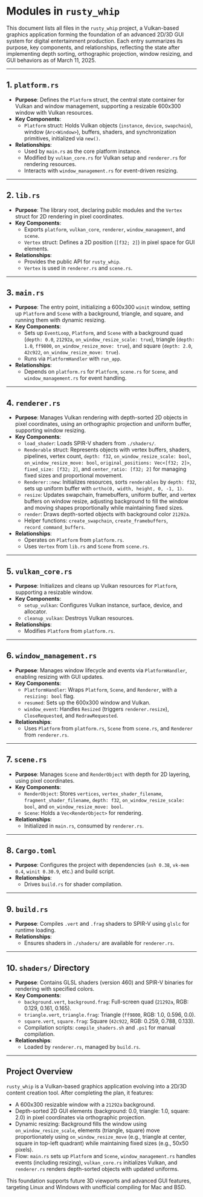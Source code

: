 # Modules in `rusty_whip`

This document lists all files in the `rusty_whip` project, a Vulkan-based graphics application forming the foundation of an advanced 2D/3D GUI system for digital entertainment production. Each entry summarizes its purpose, key components, and relationships, reflecting the state after implementing depth sorting, orthographic projection, window resizing, and GUI behaviors as of March 11, 2025.

---

## 1. `platform.rs`
- **Purpose**: Defines the `Platform` struct, the central state container for Vulkan and window management, supporting a resizable 600x300 window with Vulkan resources.
- **Key Components**:
  - `Platform` struct: Holds Vulkan objects (`instance`, `device`, `swapchain`), window (`Arc<Window>`), buffers, shaders, and synchronization primitives, initialized via `new()`.
- **Relationships**:
  - Used by `main.rs` as the core platform instance.
  - Modified by `vulkan_core.rs` for Vulkan setup and `renderer.rs` for rendering resources.
  - Interacts with `window_management.rs` for event-driven resizing.

---

## 2. `lib.rs`
- **Purpose**: The library root, declaring public modules and the `Vertex` struct for 2D rendering in pixel coordinates.
- **Key Components**:
  - Exports `platform`, `vulkan_core`, `renderer`, `window_management`, and `scene`.
  - `Vertex` struct: Defines a 2D position (`[f32; 2]`) in pixel space for GUI elements.
- **Relationships**:
  - Provides the public API for `rusty_whip`.
  - `Vertex` is used in `renderer.rs` and `scene.rs`.

---

## 3. `main.rs`
- **Purpose**: The entry point, initializing a 600x300 `winit` window, setting up `Platform` and `Scene` with a background, triangle, and square, and running them with dynamic resizing.
- **Key Components**:
  - Sets up `EventLoop`, `Platform`, and `Scene` with a background quad (`depth: 0.0`, `21292a`, `on_window_resize_scale: true`), triangle (`depth: 1.0`, `ff9800`, `on_window_resize_move: true`), and square (`depth: 2.0`, `42c922`, `on_window_resize_move: true`).
  - Runs via `PlatformHandler` with `run_app`.
- **Relationships**:
  - Depends on `platform.rs` for `Platform`, `scene.rs` for `Scene`, and `window_management.rs` for event handling.

---

## 4. `renderer.rs`
- **Purpose**: Manages Vulkan rendering with depth-sorted 2D objects in pixel coordinates, using an orthographic projection and uniform buffer, supporting window resizing.
- **Key Components**:
  - `load_shader`: Loads SPIR-V shaders from `./shaders/`.
  - `Renderable` struct: Represents objects with vertex buffers, shaders, pipelines, vertex count, `depth: f32`, `on_window_resize_scale: bool`, `on_window_resize_move: bool`, `original_positions: Vec<[f32; 2]>`, `fixed_size: [f32; 2]`, and `center_ratio: [f32; 2]` for managing fixed sizes and proportional movement.
  - `Renderer::new`: Initializes resources, sorts `renderables` by `depth: f32`, sets up uniform buffer with `ortho(0, width, height, 0, -1, 1)`.
  - `resize`: Updates swapchain, framebuffers, uniform buffer, and vertex buffers on window resize, adjusting background to fill the window and moving shapes proportionally while maintaining fixed sizes.
  - `render`: Draws depth-sorted objects with background color `21292a`.
  - Helper functions: `create_swapchain`, `create_framebuffers`, `record_command_buffers`.
- **Relationships**:
  - Operates on `Platform` from `platform.rs`.
  - Uses `Vertex` from `lib.rs` and `Scene` from `scene.rs`.

---

## 5. `vulkan_core.rs`
- **Purpose**: Initializes and cleans up Vulkan resources for `Platform`, supporting a resizable window.
- **Key Components**:
  - `setup_vulkan`: Configures Vulkan instance, surface, device, and allocator.
  - `cleanup_vulkan`: Destroys Vulkan resources.
- **Relationships**:
  - Modifies `Platform` from `platform.rs`.

---

## 6. `window_management.rs`
- **Purpose**: Manages window lifecycle and events via `PlatformHandler`, enabling resizing with GUI updates.
- **Key Components**:
  - `PlatformHandler`: Wraps `Platform`, `Scene`, and `Renderer`, with a `resizing: bool` flag.
  - `resumed`: Sets up the 600x300 window and Vulkan.
  - `window_event`: Handles `Resized` (triggers `renderer.resize`), `CloseRequested`, and `RedrawRequested`.
- **Relationships**:
  - Uses `Platform` from `platform.rs`, `Scene` from `scene.rs`, and `Renderer` from `renderer.rs`.

---

## 7. `scene.rs`
- **Purpose**: Manages `Scene` and `RenderObject` with depth for 2D layering, using pixel coordinates.
- **Key Components**:
  - `RenderObject`: Stores `vertices`, `vertex_shader_filename`, `fragment_shader_filename`, `depth: f32`, `on_window_resize_scale: bool`, and `on_window_resize_move: bool`.
  - `Scene`: Holds a `Vec<RenderObject>` for rendering.
- **Relationships**:
  - Initialized in `main.rs`, consumed by `renderer.rs`.

---

## 8. `Cargo.toml`
- **Purpose**: Configures the project with dependencies (`ash 0.38`, `vk-mem 0.4`, `winit 0.30.9`, etc.) and build script.
- **Relationships**:
  - Drives `build.rs` for shader compilation.

---

## 9. `build.rs`
- **Purpose**: Compiles `.vert` and `.frag` shaders to SPIR-V using `glslc` for runtime loading.
- **Relationships**:
  - Ensures shaders in `./shaders/` are available for `renderer.rs`.

---

## 10. `shaders/` Directory
- **Purpose**: Contains GLSL shaders (version 460) and SPIR-V binaries for rendering with specified colors.
- **Key Components**:
  - `background.vert`, `background.frag`: Full-screen quad (`21292a`, RGB: 0.129, 0.161, 0.165).
  - `triangle.vert`, `triangle.frag`: Triangle (`ff9800`, RGB: 1.0, 0.596, 0.0).
  - `square.vert`, `square.frag`: Square (`42c922`, RGB: 0.259, 0.788, 0.133).
  - Compilation scripts: `compile_shaders.sh` and `.ps1` for manual compilation.
- **Relationships**:
  - Loaded by `renderer.rs`, managed by `build.rs`.

---

## Project Overview
`rusty_whip` is a Vulkan-based graphics application evolving into a 2D/3D content creation tool. After completing the plan, it features:
- A 600x300 resizable window with a `21292a` background.
- Depth-sorted 2D GUI elements (background: 0.0, triangle: 1.0, square: 2.0) in pixel coordinates via orthographic projection.
- Dynamic resizing: Background fills the window using `on_window_resize_scale`, elements (triangle, square) move proportionately using `on_window_resize_move` (e.g., triangle at center, square in top-left quadrant) while maintaining fixed sizes (e.g., 50x50 pixels).
- Flow: `main.rs` sets up `Platform` and `Scene`, `window_management.rs` handles events (including resizing), `vulkan_core.rs` initializes Vulkan, and `renderer.rs` renders depth-sorted objects with updated uniforms.

This foundation supports future 3D viewports and advanced GUI features, targeting Linux and Windows with unofficial compiling for Mac and BSD.